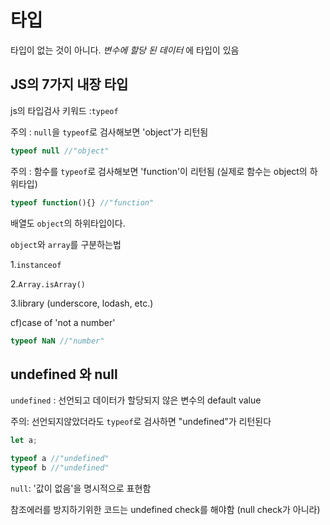 # 타입
타입이 없는 것이 아니다. _변수에 할당 된 데이터_ 에 타입이 있음

## JS의 7가지 내장 타입 
js의 타입검사 키워드 :`typeof`

주의 : `null`을 `typeof`로 검사해보면 'object'가 리턴됨 
```javascript
typeof null //"object"
```
주의 : 함수를 `typeof`로 검사해보면 'function'이 리턴됨 (실제로 함수는 object의 하위타입)
```javascript
typeof function(){} //"function" 
```
배열도 `object`의 하위타입이다. 

  `object`와 `array`를 구분하는법 

  1.`instanceof`

  2.`Array.isArray()`

  3.library (underscore, lodash, etc.)

cf)case of 'not a number'
```javascript
typeof NaN //"number"
```
## undefined 와 null
`undefined` : 선언되고 데이터가 할당되지 않은 변수의 default value

주의: 선언되지않았더라도 `typeof`로 검사하면 "undefined"가 리턴된다
```javascript
let a;

typeof a //"undefined"
typeof b //"undefined"
```

`null`: '값이 없음'을 명시적으로 표현함

 참조에러를 방지하기위한 코드는 undefined check를 해야함 (null check가 아니라)